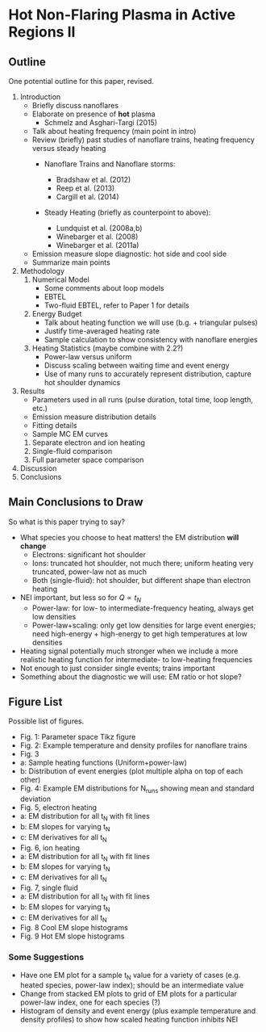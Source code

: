 # Hot Non-Flaring Plasma in Active Regions II

## Outline
One potential outline for this paper, revised.

1. Introduction
	- Briefly discuss nanoflares
	- Elaborate on presence of __hot__ plasma
		- Schmelz and Asghari-Targi (2015)
	- Talk about heating frequency (main point in intro)
	- Review (briefly) past studies of nanoflare trains, heating frequency versus steady heating
		- Nanoflare Trains and Nanoflare storms:
			- Bradshaw et al. (2012)
			- Reep et al. (2013)
			- Cargill et al. (2014)
				
		- Steady Heating (briefly as counterpoint to above):
			- Lundquist et al. (2008a,b)
			- Winebarger et al. (2008)
			- Winebarger et al. (2011a)
	- Emission measure slope diagnostic: hot side and cool side
	- Summarize main points
2. Methodology
	1. Numerical Model
		- Some comments about loop models
		- EBTEL
		- Two-fluid EBTEL, refer to Paper 1 for details
	2. Energy Budget
		- Talk about heating function we will use (b.g. + triangular pulses)
		- Justify time-averaged heating rate
		- Sample calculation to show consistency with nanoflare energies
	3. Heating Statistics (maybe combine with 2.2?)
		- Power-law versus uniform
		- Discuss scaling between waiting time and event energy
		- Use of many runs to accurately represent distribution, capture hot shoulder dynamics
3. Results
	- Parameters used in all runs (pulse duration, total time, loop length, etc.)
	- Emission measure distribution details
	- Fitting details
	- Sample MC EM curves
	1. Separate electron and ion heating
	2. Single-fluid comparison
	3. Full parameter space comparison
4. Discussion
5. Conclusions

## Main Conclusions to Draw
So what is this paper trying to say?

- What species you choose to heat matters! the EM distribution __will change__
	- Electrons: significant hot shoulder
	- Ions: truncated hot shoulder, not much there; uniform heating very truncated, power-law not as much
	- Both (single-fluid): hot shoulder, but different shape than electron heating
- NEI important, but less so for $Q\propto t_N$
	- Power-law: for low- to intermediate-frequency heating, always get low densities
	- Power-law+scaling: only get low densities for large event energies; need high-energy + high-energy to get high temperatures at low densities
- Heating signal potentially much stronger when we include a more realistic heating function for intermediate- to low-heating frequencies
- Not enough to just consider single events; trains important
- Something about the diagnostic we will use: EM ratio or hot slope?


## Figure List
Possible list of figures.

- Fig. 1: Parameter space Tikz figure
- Fig. 2: Example temperature and density profiles for nanoflare trains
- Fig. 3
 - a: Sample heating functions (Uniform+power-law)
 - b: Distribution of event energies (plot multiple alpha on top of each other)
- Fig. 4: Example EM distributions for N<sub>runs</sub> showing mean and standard deviation
- Fig. 5, electron heating
 - a: EM distribution for all t<sub>N</sub> with fit lines
 - b: EM slopes for varying t<sub>N</sub>
 - c: EM derivatives for all t<sub>N</sub>
- Fig. 6, ion heating
 - a: EM distribution for all t<sub>N</sub> with fit lines
 - b: EM slopes for varying t<sub>N</sub>
 - c: EM derivatives for all t<sub>N</sub>
- Fig. 7, single fluid
 - a: EM distribution for all t<sub>N</sub> with fit lines
 - b: EM slopes for varying t<sub>N</sub>
 - c: EM derivatives for all t<sub>N</sub>
- Fig. 8 Cool EM slope histograms
- Fig. 9 Hot EM slope histograms

### Some Suggestions

- Have one EM plot for a sample t<sub>N</sub> value for a variety of cases (e.g. heated species, power-law index); should be an intermediate value
- Change from stacked EM plots to grid of EM plots for a particular power-law index, one for each species (?)
- Histogram of density and event energy (plus example temperature and density profiles) to show how scaled heating function inhibits NEI

